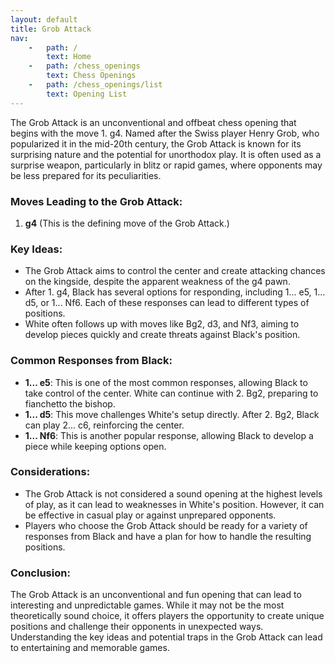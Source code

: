 ```yaml
---
layout: default
title: Grob Attack
nav:
    -   path: /
        text: Home
    -   path: /chess_openings
        text: Chess Openings
    -   path: /chess_openings/list
        text: Opening List
---
```


The Grob Attack is an unconventional and offbeat chess opening that begins with the move 1. g4. Named after the Swiss player Henry Grob, who popularized it in the mid-20th century, the Grob Attack is known for its surprising nature and the potential for unorthodox play. It is often used as a surprise weapon, particularly in blitz or rapid games, where opponents may be less prepared for its peculiarities.

### Moves Leading to the Grob Attack:

1. **g4** (This is the defining move of the Grob Attack.)

### Key Ideas:

- The Grob Attack aims to control the center and create attacking chances on the kingside, despite the apparent weakness of the g4 pawn.
- After 1. g4, Black has several options for responding, including 1... e5, 1... d5, or 1... Nf6. Each of these responses can lead to different types of positions.
- White often follows up with moves like Bg2, d3, and Nf3, aiming to develop pieces quickly and create threats against Black's position.

### Common Responses from Black:

- **1... e5**: This is one of the most common responses, allowing Black to take control of the center. White can continue with 2. Bg2, preparing to fianchetto the bishop.
- **1... d5**: This move challenges White's setup directly. After 2. Bg2, Black can play 2... c6, reinforcing the center.
- **1... Nf6**: This is another popular response, allowing Black to develop a piece while keeping options open.

### Considerations:

- The Grob Attack is not considered a sound opening at the highest levels of play, as it can lead to weaknesses in White's position. However, it can be effective in casual play or against unprepared opponents.
- Players who choose the Grob Attack should be ready for a variety of responses from Black and have a plan for how to handle the resulting positions.

### Conclusion:

The Grob Attack is an unconventional and fun opening that can lead to interesting and unpredictable games. While it may not be the most theoretically sound choice, it offers players the opportunity to create unique positions and challenge their opponents in unexpected ways. Understanding the key ideas and potential traps in the Grob Attack can lead to entertaining and memorable games.